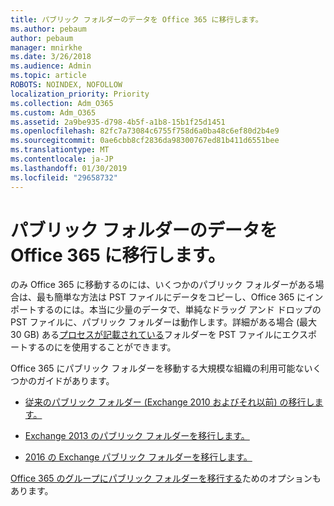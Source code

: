 ```yaml
---
title: パブリック フォルダーのデータを Office 365 に移行します。
ms.author: pebaum
author: pebaum
manager: mnirkhe
ms.date: 3/26/2018
ms.audience: Admin
ms.topic: article
ROBOTS: NOINDEX, NOFOLLOW
localization_priority: Priority
ms.collection: Adm_O365
ms.custom: Adm_O365
ms.assetid: 2a9be935-d798-4b5f-a1b8-15b1f25d1451
ms.openlocfilehash: 82fc7a73084c6755f758d6a0ba48c6ef80d2b4e9
ms.sourcegitcommit: 0ae6cbb8cf2836da98300767ed81b411d6551bee
ms.translationtype: MT
ms.contentlocale: ja-JP
ms.lasthandoff: 01/30/2019
ms.locfileid: "29658732"
---
```

# <a name="migrate-public-folder-data-to-office-365"></a>パブリック フォルダーのデータを Office 365 に移行します。

のみ Office 365 に移動するのには、いくつかのパブリック フォルダーがある場合は、最も簡単な方法は PST ファイルにデータをコピーし、Office 365 にインポートするのには。本当に少量のデータで、単純なドラッグ アンド ドロップの PST ファイルに、パブリック フォルダーは動作します。詳細がある場合 (最大 30 GB) ある[プロセスが記載されている](https://technet.microsoft.com/library/dn874017%28v=exchg.150%29.aspx#PSTMigrate)フォルダーを PST ファイルにエクスポートするのにを使用することができます。 
  
Office 365 にパブリック フォルダーを移動する大規模な組織の利用可能ないくつかのガイドがあります。
  
- [従来のパブリック フォルダー (Exchange 2010 およびそれ以前) の移行します。](https://technet.microsoft.com/library/dn874017%28v=exchg.150%29.aspx)
    
- [Exchange 2013 のパブリック フォルダーを移行します。](https://technet.microsoft.com/library/mt798260%28v=exchg.150%29.aspx)
    
- [2016 の Exchange パブリック フォルダーを移行します。](https://technet.microsoft.com/library/mt798260%28v=exchg.160%29.aspx)
    
[Office 365 のグループにパブリック フォルダーを移行する](https://technet.microsoft.com/library/mt843872%28v=exchg.150%29.aspx)ためのオプションもあります。
  

